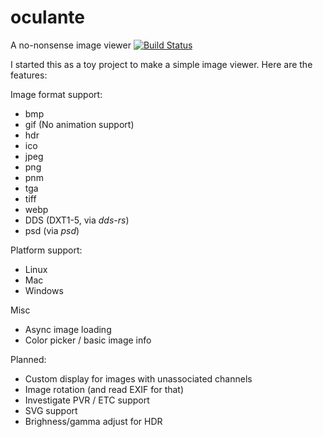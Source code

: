 # oculante
A no-nonsense image viewer
[![Build Status](https://travis-ci.org/woelper/oculante.svg?branch=master)](https://travis-ci.org/woelper/oculante)

I started this as a toy project to make a simple image viewer. Here are the features:

Image format support:
- bmp	
- gif (No animation support)	
- hdr	
- ico	
- jpeg	
- png	
- pnm	
- tga	
- tiff	
- webp	
- DDS (DXT1-5, via _dds-rs_)
- psd (via _psd_)

Platform support:
- Linux
- Mac
- Windows

Misc
- Async image loading
- Color picker / basic image info

Planned:
- Custom display for images with unassociated channels
- Image rotation (and read EXIF for that)
- Investigate PVR / ETC support
- SVG support
- Brighness/gamma adjust for HDR
